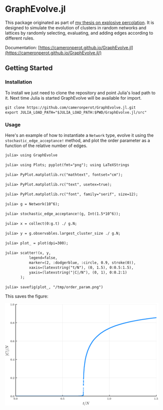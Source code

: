 # GraphEvolve.jl

This package originated as part of [my thesis on explosive percolation](https://github.com/cameronperot/explosive-percolation).
It is designed to simulate the evolution of clusters in random networks and lattices by randomly selecting, evaluating, and adding edges according to different rules.

Documentation: [https://cameronperot.github.io/GraphEvolve.jl](https://cameronperot.github.io/GraphEvolve.jl/)

## Getting Started

### Installation
To install we just need to clone the repository and point Julia's load path to it.
Next time Julia is started GraphEvolve will be available for import.

```
git clone https://github.com/cameronperot/GraphEvolve.jl.git
export JULIA_LOAD_PATH="$JULIA_LOAD_PATH:$PWD/GraphEvolve.jl/src"
```

### Usage
Here's an example of how to instantiate a `Network` type, evolve it using the `stochastic_edge_acceptance!` method, and plot the order parameter as a function of the relative number of edges.

```
julia> using GraphEvolve

julia> using Plots; pyplot(fmt="png"); using LaTeXStrings

julia> PyPlot.matplotlib.rc("mathtext", fontset="cm");

julia> PyPlot.matplotlib.rc("text", usetex=true);

julia> PyPlot.matplotlib.rc("font", family="serif", size=12);

julia> g = Network(10^6);

julia> stochastic_edge_acceptance!(g, Int(1.5*10^6));

julia> x = collect(0:g.t) ./ g.N;

julia> y = g.observables.largest_cluster_size ./ g.N;

julia> plot_ = plot(dpi=300);

julia> scatter!(x, y,
           legend=false,
           marker=(2, :dodgerblue, :circle, 0.9, stroke(0)),
           xaxis=(latexstring("t/N"), (0, 1.5), 0:0.5:1.5),
           yaxis=(latexstring("|C|/N"), (0, 1), 0:0.2:1)
       );

julia> savefig(plot_, "/tmp/order_param.png")
```

This saves the figure:

![Order Parameter](docs/src/man/images/order_param.png)
